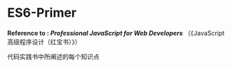 # ES6-Primer

 **Reference to : *Professional JavaScript for Web Developers***  （《JavaScript高级程序设计（红宝书）》）
 
 代码实践书中所阐述的每个知识点

